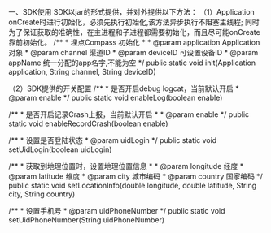 一、SDK使用
  SDK以jar的形式提供，并对外提供以下方法：
 （1）Application onCreate时进行初始化，必须先执行初始化,该方法异步执行不阻塞主线程;
 同时为了保证获取的准确性，在主进程和子进程都需要初始化，而且尽可能onCreate靠前初始化。
     /**
      * 埋点Compass 初始化
      *
      * @param application Application对象
      * @param channel     渠道ID
      * @param deviceID    可设置设备ID
      * @param appName     统一分配的app名字,不能为空
      */
    public static void init(Application application, String channel, String deviceID)

（2）SDK提供的开关配置
    /**
     * 是否开启debug logcat，当前默认开启
     * @param enable
     */
    public static void enableLog(boolean enable)

   /**
     * 是否开启记录Crash上报，当前默认开启
     *
     * @param enable
     */
   public static void enableRecordCrash(boolean enable)

   /**
     * 设置是否登陆状态
     * @param uidLogin
     */
   public static void setUidLogin(boolean uidLogin)

   /**
     * 获取到地理位置时，设置地理位置信息
     *
     * @param longitude 经度
     * @param latitude  维度
     * @param city      城市编码
     * @param country   国家编码
     */
   public static void setLocationInfo(double longitude, double latitude, String city, String country)

   /**
     * 设置手机号
     * @param uidPhoneNumber
     */
   public static void setUidPhoneNumber(String uidPhoneNumber)

